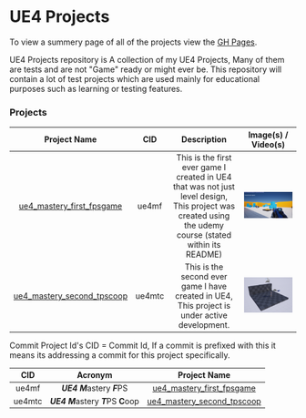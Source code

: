 # UE4 Projects
To view a summery page of all of the projects view the [GH Pages](https://callumcarmicheal.github.io/UE4_Learning_Projects).

UE4 Projects repository is A collection of my UE4 Projects, Many of them are tests and are not "Game" ready or might ever be. 
This repository will contain a lot of test projects which are used mainly for educational purposes such as learning or testing features.


### Projects

| Project Name | CID | Description | Image(s) / Video(s) |
:----:|:----:|:----:|:----:
[ue4_mastery_first_fpsgame](/ue4_mastery_first_fpsgame/)	|	ue4mf	|	This is the first ever game I created in UE4 that was not just level design, This project was created using the udemy course (stated within its README) | ![Ingame](/docs/resources/ue4_mastery_first_fpsgame/ue4_mastery_first_fpsgame.ingame.PNG "Ingame")
[ue4_mastery_second_tpscoop](ue4_mastery_second_tpscoop/)	|	ue4mtc	|	This is the second ever game I have created in UE4, This project is under active development. | ![Editor](/docs/resources/ue4_mastery_second_tpscoop/Prototype_TestLevel_With_CharAnim.PNG "Editor")


Commit Project Id's 
CID = Commit Id, If a commit is prefixed with this it means its addressing a commit for this project specifically.

| CID | Acronym | Project Name |
:----:|:----:|:----:
ue4mf	| ***UE4*** ***M***astery ***F***PS | [ue4_mastery_first_fpsgame](/ue4_mastery_first_fpsgame/)
ue4mtc	| ***UE4*** ***M***astery ***T***PS **C**oop | [ue4_mastery_second_tpscoop](ue4_mastery_second_tpscoop/)
